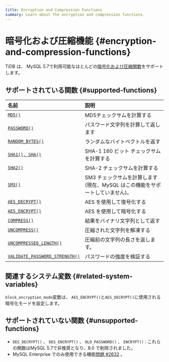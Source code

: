 ```yaml
---
title: Encryption and Compression Functions
summary: Learn about the encryption and compression functions.
---
```


# 暗号化および圧縮機能 {#encryption-and-compression-functions}

TiDB は、 MySQL 5.7で利用可能なほとんどの[暗号化および圧縮関数](https://dev.mysql.com/doc/refman/5.7/en/encryption-functions.html)をサポートします。

## サポートされている関数 {#supported-functions}

| 名前                                                                                                                                      | 説明                                            |
| :-------------------------------------------------------------------------------------------------------------------------------------- | :-------------------------------------------- |
| [`MD5()`](https://dev.mysql.com/doc/refman/8.0/en/encryption-functions.html#function_md5)                                               | MD5チェックサムを計算する                                |
| [`PASSWORD()`](https://dev.mysql.com/doc/refman/8.0/en/encryption-functions.html#function_password)                                     | パスワード文字列を計算して返します                             |
| [`RANDOM_BYTES()`](https://dev.mysql.com/doc/refman/8.0/en/encryption-functions.html#function_random-bytes)                             | ランダムなバイトベクトルを返す                               |
| [`SHA1(), SHA()`](https://dev.mysql.com/doc/refman/8.0/en/encryption-functions.html#function_sha1)                                      | SHA-1 160 ビット チェックサムを計算する                     |
| [`SHA2()`](https://dev.mysql.com/doc/refman/8.0/en/encryption-functions.html#function_sha2)                                             | SHA-2 チェックサムを計算する                             |
| [`SM3()`](https://en.wikipedia.org/wiki/SM3_(hash_function))                                                                            | SM3 チェックサムを計算します (現在、MySQL はこの機能をサポートしていません)。 |
| [`AES_DECRYPT()`](https://dev.mysql.com/doc/refman/8.0/en/encryption-functions.html#function_aes-decrypt)                               | AES を使用して復号化する                                |
| [`AES_ENCRYPT()`](https://dev.mysql.com/doc/refman/8.0/en/encryption-functions.html#function_aes-encrypt)                               | AES を使用して暗号化する                                |
| [`COMPRESS()`](https://dev.mysql.com/doc/refman/8.0/en/encryption-functions.html#function_compress)                                     | 結果をバイナリ文字列として返す                               |
| [`UNCOMPRESS()`](https://dev.mysql.com/doc/refman/8.0/en/encryption-functions.html#function_uncompress)                                 | 圧縮された文字列を解凍する                                 |
| [`UNCOMPRESSED_LENGTH()`](https://dev.mysql.com/doc/refman/8.0/en/encryption-functions.html#function_uncompressed-length)               | 圧縮前の文字列の長さを返します。                              |
| [`VALIDATE_PASSWORD_STRENGTH()`](https://dev.mysql.com/doc/refman/8.0/en/encryption-functions.html#function_validate-password-strength) | パスワードの強度を検証する                                 |

## 関連するシステム変数 {#related-system-variables}

`block_encryption_mode`変数は、 `AES_ENCRYPT()`と`AES_DECRYPT()`に使用される暗号化モードを設定します。

## サポートされていない関数 {#unsupported-functions}

-   `DES_DECRYPT()` 、 `DES_ENCRYPT()` 、 `OLD_PASSWORD()` 、 `ENCRYPT()` : これらの関数はMySQL 5.7で非推奨となり、8.0 で削除されました。
-   MySQL Enterprise でのみ使用できる機能[問題 #2632](https://github.com/pingcap/tidb/issues/2632) 。

